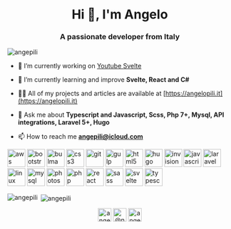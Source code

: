 <h1 align="center">Hi 👋, I'm Angelo</h1>
<h3 align="center">A passionate developer from Italy</h3>

<p align="left"> <img src="https://komarev.com/ghpvc/?username=angepili" alt="angepili" /> </p>

- 🔭 I’m currently working on [Youtube Svelte](https://github.com/angepili/youtube-svelte)

- 🌱 I’m currently learning and improve **Svelte, React and C#**

- 👨‍💻 All of my projects and articles are available at [https://angelopili.it](https://angelopili.it)

- 💬 Ask me about **Typescript and Javascript, Scss, Php 7+, Mysql, API integrations, Laravel 5+, Hugo**

- 📫 How to reach me **angepili@icloud.com**

<p align="left"><img src="https://devicons.github.io/devicon/devicon.git/icons/amazonwebservices/amazonwebservices-original-wordmark.svg" alt="aws" width="40" height="40"/> <img src="https://devicons.github.io/devicon/devicon.git/icons/bootstrap/bootstrap-plain.svg" alt="bootstrap" width="40" height="40"/> <img src="https://raw.githubusercontent.com/gilbarbara/logos/804dc257b59e144eaca5bc6ffd16949752c6f789/logos/bulma.svg" alt="bulma" width="40" height="40"/> <img src="https://devicons.github.io/devicon/devicon.git/icons/css3/css3-original-wordmark.svg" alt="css3" width="40" height="40"/> <img src="https://www.vectorlogo.zone/logos/git-scm/git-scm-icon.svg" alt="git" width="40" height="40"/> <img src="https://devicons.github.io/devicon/devicon.git/icons/gulp/gulp-plain.svg" alt="gulp" width="40" height="40"/> <img src="https://devicons.github.io/devicon/devicon.git/icons/html5/html5-original-wordmark.svg" alt="html5" width="40" height="40"/> <img src="https://api.iconify.design/logos-hugo.svg" alt="hugo" width="40" height="40"/> <img src="https://www.vectorlogo.zone/logos/invisionapp/invisionapp-icon.svg" alt="invision" width="40" height="40"/> <img src="https://devicons.github.io/devicon/devicon.git/icons/javascript/javascript-original.svg" alt="javascript" width="40" height="40"/> <img src="https://devicons.github.io/devicon/devicon.git/icons/laravel/laravel-plain-wordmark.svg" alt="laravel" width="40" height="40"/> <img src="https://devicons.github.io/devicon/devicon.git/icons/linux/linux-original.svg" alt="linux" width="40" height="40"/> <img src="https://devicons.github.io/devicon/devicon.git/icons/mysql/mysql-original-wordmark.svg" alt="mysql" width="40" height="40"/> <img src="https://devicons.github.io/devicon/devicon.git/icons/photoshop/photoshop-plain.svg" alt="photoshop" width="40" height="40"/> <img src="https://devicons.github.io/devicon/devicon.git/icons/php/php-original.svg" alt="php" width="40" height="40"/> <img src="https://devicons.github.io/devicon/devicon.git/icons/react/react-original-wordmark.svg" alt="react" width="40" height="40"/> <img src="https://devicons.github.io/devicon/devicon.git/icons/sass/sass-original.svg" alt="sass" width="40" height="40"/> <img src="https://upload.wikimedia.org/wikipedia/commons/thumb/1/1b/Svelte_Logo.svg/498px-Svelte_Logo.svg.png" alt="svelte" width="40" height="40"/> <img src="https://devicons.github.io/devicon/devicon.git/icons/typescript/typescript-original.svg" alt="typescript" width="40" height="40"/></p><p><img align="left" src="https://github-readme-stats.vercel.app/api/top-langs/?username=angepili&layout=compact&hide=html" alt="angepili" /></p>

<p>&nbsp;<img align="center" src="https://github-readme-stats.vercel.app/api?username=angepili&show_icons=true" alt="angepili" /></p>

<p align="center">
<a href="https://dev.to/angepili" target="blank"><img align="center" src="https://cdn.jsdelivr.net/npm/simple-icons@3.0.1/icons/dev-dot-to.svg" alt="angepili" height="30" width="30" /></a>
<a href="https://twitter.com/@ngpi71" target="blank"><img align="center" src="https://cdn.jsdelivr.net/npm/simple-icons@3.0.1/icons/twitter.svg" alt="@ngpi71" height="30" width="30" /></a>
<a href="https://linkedin.com/in/angelopili" target="blank"><img align="center" src="https://cdn.jsdelivr.net/npm/simple-icons@3.0.1/icons/linkedin.svg" alt="angelopili" height="30" width="30" /></a>
</p>
